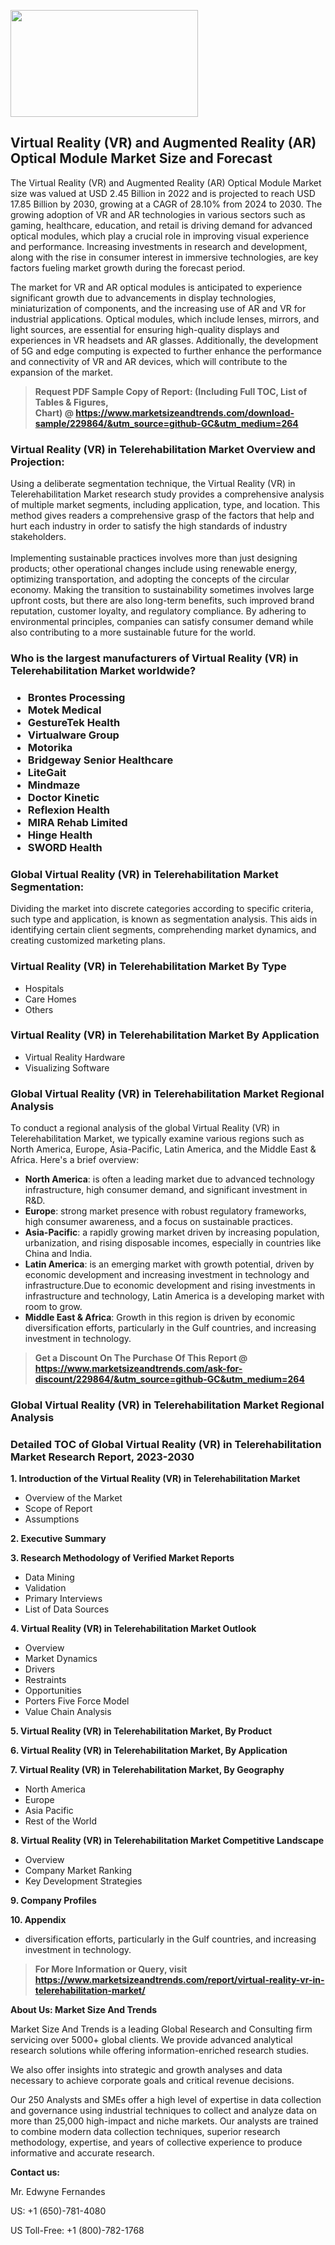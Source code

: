 <p><img class="alignnone size-medium wp-image-20088" src="https://ffe5etoiles.com/wp-content/uploads/2024/12/MST1-300x171.png" alt="" width="300" height="171" /></p><h2>Virtual Reality (VR) and Augmented Reality (AR) Optical Module Market Size and Forecast</h2><p>The Virtual Reality (VR) and Augmented Reality (AR) Optical Module Market size was valued at USD 2.45 Billion in 2022 and is projected to reach USD 17.85 Billion by 2030, growing at a CAGR of 28.10% from 2024 to 2030. The growing adoption of VR and AR technologies in various sectors such as gaming, healthcare, education, and retail is driving demand for advanced optical modules, which play a crucial role in improving visual experience and performance. Increasing investments in research and development, along with the rise in consumer interest in immersive technologies, are key factors fueling market growth during the forecast period.</p><p>The market for VR and AR optical modules is anticipated to experience significant growth due to advancements in display technologies, miniaturization of components, and the increasing use of AR and VR for industrial applications. Optical modules, which include lenses, mirrors, and light sources, are essential for ensuring high-quality displays and experiences in VR headsets and AR glasses. Additionally, the development of 5G and edge computing is expected to further enhance the performance and connectivity of VR and AR devices, which will contribute to the expansion of the market.</p></p><blockquote id="" class=""><strong>Request PDF Sample Copy of Report: (Including Full TOC, List of Tables &amp; Figures, Chart)&nbsp;@&nbsp;<strong><a href="https://www.marketsizeandtrends.com/download-sample/229864/&utm_source=github-GC&utm_medium=264" target="_blank">https://www.marketsizeandtrends.com/download-sample/229864/&utm_source=github-GC&utm_medium=264</a></strong></strong></blockquote><h3 id="" class="">Virtual Reality (VR) in Telerehabilitation Market&nbsp;Overview and Projection:</h3><p id="" class="">Using a deliberate segmentation technique, the Virtual Reality (VR) in Telerehabilitation Market research study provides a comprehensive analysis of multiple market segments, including application, type, and location. This method gives readers a comprehensive grasp of the factors that help and hurt each industry in order to satisfy the high standards of industry stakeholders. <br /> <br />Implementing sustainable practices involves more than just designing products; other operational changes include using renewable energy, optimizing transportation, and adopting the concepts of the circular economy. Making the transition to sustainability sometimes involves large upfront costs, but there are also long-term benefits, such improved brand reputation, customer loyalty, and regulatory compliance. By adhering to environmental principles, companies can satisfy consumer demand while also contributing to a more sustainable future for the world.</p><h3 id="" class="">Who is the largest manufacturers of&nbsp;Virtual Reality (VR) in Telerehabilitation Market worldwide?</h3><h3 class=""><p><ul><li>Brontes Processing </li><li> Motek Medical </li><li> GestureTek Health </li><li> Virtualware Group </li><li> Motorika </li><li> Bridgeway Senior Healthcare </li><li> LiteGait </li><li> Mindmaze </li><li> Doctor Kinetic </li><li> Reflexion Health </li><li> MIRA Rehab Limited </li><li> Hinge Health </li><li> SWORD Health</li></ul></p></h3><h3 id="" class="">Global&nbsp;Virtual Reality (VR) in Telerehabilitation Market Segmentation:</h3><p id="" class="">Dividing the market into discrete categories according to specific criteria, such type and application, is known as segmentation analysis. This aids in identifying certain client segments, comprehending market dynamics, and creating customized marketing plans.</p><h3 id="" class="">Virtual Reality (VR) in Telerehabilitation Market&nbsp;By Type</h3><p><p><ul><li>Hospitals</li><li> Care Homes</li><li> Others</p></li></ul></p></p><h3 id="" class="">Virtual Reality (VR) in Telerehabilitation Market&nbsp;By Application</h3><p class=""><p><ul><li>Virtual Reality Hardware</li><li> Visualizing Software</li></ul></p></p><h3 id="" class="">Global Virtual Reality (VR) in Telerehabilitation Market Regional Analysis</h3><p id="" class="">To conduct a regional analysis of the global Virtual Reality (VR) in Telerehabilitation Market, we typically examine various regions such as North America, Europe, Asia-Pacific, Latin America, and the Middle East &amp; Africa. Here's a brief overview:</p><ul><li><strong>North America</strong>: is often a leading market due to advanced technology infrastructure, high consumer demand, and significant investment in R&amp;D.</li><li><strong>Europe</strong>: strong market presence with robust regulatory frameworks, high consumer awareness, and a focus on sustainable practices.</li><li><strong>Asia-Pacific</strong>: a rapidly growing market driven by increasing population, urbanization, and rising disposable incomes, especially in countries like China and India.</li><li><strong>Latin America</strong>: is an emerging market with growth potential, driven by economic development and increasing investment in technology and infrastructure.Due to economic development and rising investments in infrastructure and technology, Latin America is a developing market with room to grow.</li><li><strong>Middle East &amp; Africa</strong>: Growth in this region is driven by economic diversification efforts, particularly in the Gulf countries, and increasing investment in technology.</li></ul><blockquote id="" class=""><strong>Get a Discount On The Purchase Of This Report @ <strong><a href="https://www.marketsizeandtrends.com/ask-for-discount/229864/&utm_source=github-GC&utm_medium=264" target="_blank">https://www.marketsizeandtrends.com/ask-for-discount/229864/&utm_source=github-GC&utm_medium=264</a></strong></strong></blockquote><h3 id="" class="">Global Virtual Reality (VR) in Telerehabilitation Market Regional Analysis</h3><h3 id="" class="">Detailed TOC of Global Virtual Reality (VR) in Telerehabilitation Market Research Report, 2023-2030</h3><p id="" class=""><strong>1. Introduction of the Virtual Reality (VR) in Telerehabilitation Market</strong></p><ul><li>Overview of the Market</li><li>Scope of Report</li><li>Assumptions</li></ul><p id="" class=""><strong>2. Executive Summary</strong></p><p id="" class=""><strong>3. Research Methodology of Verified Market Reports</strong></p><ul><li>Data Mining</li><li>Validation</li><li>Primary Interviews</li><li>List of Data Sources</li></ul><p id="" class=""><strong>4. Virtual Reality (VR) in Telerehabilitation Market Outlook</strong></p><ul><li>Overview</li><li>Market Dynamics</li><li>Drivers</li><li>Restraints</li><li>Opportunities</li><li>Porters Five Force Model</li><li>Value Chain Analysis</li></ul><p id="" class=""><strong>5. Virtual Reality (VR) in Telerehabilitation Market, By Product</strong></p><p id="" class=""><strong>6. Virtual Reality (VR) in Telerehabilitation Market, By Application</strong></p><p id="" class=""><strong>7. Virtual Reality (VR) in Telerehabilitation Market, By Geography</strong></p><ul><li>North America</li><li>Europe</li><li>Asia Pacific</li><li>Rest of the World</li></ul><p id="" class=""><strong>8. Virtual Reality (VR) in Telerehabilitation Market Competitive Landscape</strong></p><ul><li>Overview</li><li>Company Market Ranking</li><li>Key Development Strategies</li></ul><p id="" class=""><strong>9. Company Profiles</strong></p><p id="" class=""><strong>10. Appendix</strong></p><ul><li>diversification efforts, particularly in the Gulf countries, and increasing investment in technology.</li></ul><blockquote id="" class=""><strong>For More Information or Query, visit <strong><strong><a href="https://www.marketsizeandtrends.com/report/virtual-reality-vr-in-telerehabilitation-market/" target="_blank">https://www.marketsizeandtrends.com/report/virtual-reality-vr-in-telerehabilitation-market/</a></strong></strong></strong></blockquote><p id="" class=""><strong>About Us: Market Size And Trends</strong></p><p id="" class="">Market Size And Trends is a leading Global Research and Consulting firm servicing over 5000+ global clients. We provide advanced analytical research solutions while offering information-enriched research studies.</p><p id="" class="">We also offer insights into strategic and growth analyses and data necessary to achieve corporate goals and critical revenue decisions.</p><p id="" class="">Our 250 Analysts and SMEs offer a high level of expertise in data collection and governance using industrial techniques to collect and analyze data on more than 25,000 high-impact and niche markets. Our analysts are trained to combine modern data collection techniques, superior research methodology, expertise, and years of collective experience to produce informative and accurate research.</p><p id="" class=""><strong>Contact us:</strong></p><p id="" class="">Mr. Edwyne Fernandes</p><p id="" class="">US: +1 (650)-781-4080</p><p id="" class="">US Toll-Free: +1 (800)-782-1768</p>
